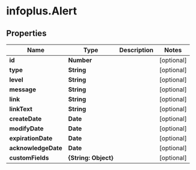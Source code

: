 # infoplus.Alert

## Properties
Name | Type | Description | Notes
------------ | ------------- | ------------- | -------------
**id** | **Number** |  | [optional] 
**type** | **String** |  | [optional] 
**level** | **String** |  | [optional] 
**message** | **String** |  | [optional] 
**link** | **String** |  | [optional] 
**linkText** | **String** |  | [optional] 
**createDate** | **Date** |  | [optional] 
**modifyDate** | **Date** |  | [optional] 
**expirationDate** | **Date** |  | [optional] 
**acknowledgeDate** | **Date** |  | [optional] 
**customFields** | **{String: Object}** |  | [optional] 


